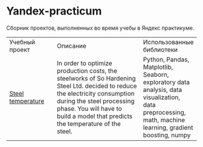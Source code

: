 # Yandex-practicum
Сборник проектов, выполненных во время учебы в Яндекс практикуме.

<table width=100% valign=top >
  <tr>
    <td width=25%>Учебный проект</td>
    <td>Описание</td>
    <td width=20%>Использованные библиотеки</td>
  </tr>
  <tr>
    <td><a href="[https://github.com/akylson/yandex-praktikum-data-science-projects/tree/main/16-steel_temperature](https://github.com/dmatveenko/Yandex-practicum/tree/main/%D0%9C%D0%BE%D0%B4%D0%B5%D0%BB%D1%8C%20%D0%BF%D1%80%D0%B5%D0%B4%D1%81%D0%BA%D0%B0%D0%B7%D0%B0%D0%BD%D0%B8%D1%8F%20%D0%94%D0%A2%D0%9F)">Steel temperature</a></td>
    <td>In order to optimize production costs, the steelworks of So Hardening Steel Ltd. decided to reduce the electricity consumption during the steel processing phase. You will have to build a model that predicts the temperature of the steel.</td>
    <td>Python, Pandas, Matplotlib, Seaborn, exploratory data analysis, data visualization, data preprocessing, math, machine learning, gradient boosting, numpy</td>
  </tr>
      
</table>
